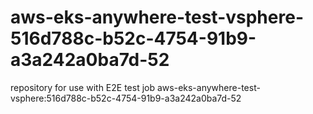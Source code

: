 # aws-eks-anywhere-test-vsphere-516d788c-b52c-4754-91b9-a3a242a0ba7d-52
repository for use with E2E test job aws-eks-anywhere-test-vsphere:516d788c-b52c-4754-91b9-a3a242a0ba7d-52
